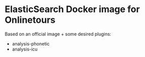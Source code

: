 # ElasticSearch Docker image for Onlinetours

Based on an official image + some desired plugins:

* analysis-phonetic
* analysis-icu